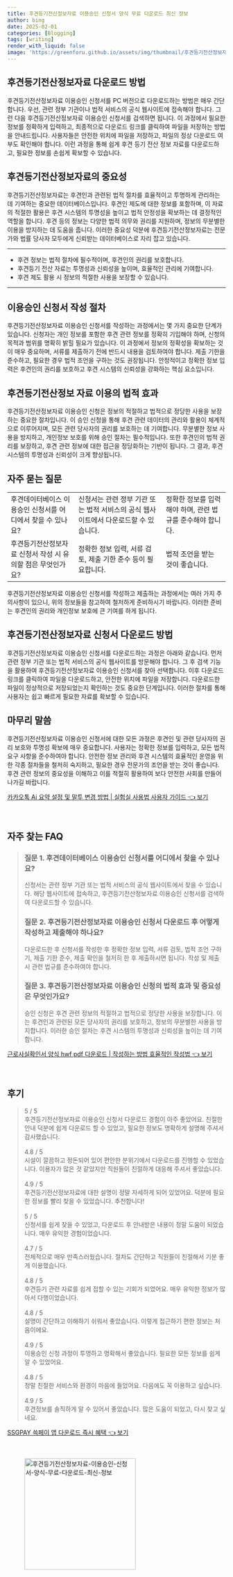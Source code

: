 ```yaml
---
title: 후견등기전산정보자료 이용승인 신청서 양식 무료 다운로드 최신 정보
author: bing
date: 2025-02-01
categories: [Blogging]
tags: [writing]
render_with_liquid: false
image: 'https://greenforu.github.io/assets/img/thumbnail/후견등기전산정보자료-이용승인-신청서-양식-무료-다운로드-최신-정보.webp'
---
```



<h2 id='후견등기전산정보자료_다운로드'>후견등기전산정보자료 다운로드 방법</h2>

<p>후견등기전산정보자료 이용승인 신청서를 PC 버전으로 다운로드하는 방법은 매우 간단합니다. 우선, 관련 정부 기관이나 법적 서비스의 공식 웹사이트에 접속해야 합니다. 그런 다음 후견등기전산정보자료 이용승인 신청서를 검색하면 됩니다. 이 과정에서 필요한 정보를 정확하게 입력하고, 최종적으로 다운로드 링크를 클릭하여 파일을 저장하는 방법을 안내드립니다. 사용자들은 안전한 위치에 파일을 저장하고, 파일의 정상 다운로드 여부도 확인해야 합니다. 이런 과정을 통해 쉽게 후견 등기 전산 정보 자료를 다운로드하고, 필요한 정보를 손쉽게 확보할 수 있습니다.</p>

<h2 id='후견등기전산정보자료의_중요성'>후견등기전산정보자료의 중요성</h2>

<p>후견등기전산정보자료는 후견인과 관련된 법적 절차를 효율적이고 투명하게 관리하는 데 기여하는 중요한 데이터베이스입니다. 후견인 제도에 대한 정보를 포함하며, 이 자료의 적절한 활용은 후견 시스템의 투명성을 높이고 법적 안정성을 확보하는 데 결정적인 역할을 합니다. 후견 등의 정보는 다양한 법적 의무와 권리를 지원하며, 정보의 무분별한 이용을 방지하는 데 도움을 줍니다. 이러한 중요성 덕분에 후견등기전산정보자료는 전문가와 법률 당사자 모두에게 신뢰받는 데이터베이스로 자리 잡고 있습니다.</p>

<hr />

<ul>
    <li>후견 정보는 법적 절차에 필수적이며, 후견인의 권리를 보호합니다.</li>
    <li>후견등기 전산 자료는 투명성과 신뢰성을 높이며, 효율적인 관리에 기여합니다.</li>
    <li>후견 제도 활용 시 정보의 적절한 사용을 보장할 수 있습니다.</li>
</ul>

<hr />

<h2 id='이용승인신청서_작성절차'>이용승인 신청서 작성 절차</h2>

<p>후견등기전산정보자료 이용승인 신청서를 작성하는 과정에서는 몇 가지 중요한 단계가 있습니다. 신청자는 개인 정보를 포함한 후견 관련 정보를 정확히 기입해야 하며, 신청의 목적과 범위를 명확히 밝힐 필요가 있습니다. 이 과정에서 정보의 정확성을 확보하는 것이 매우 중요하며, 서류를 제출하기 전에 반드시 내용을 검토하여야 합니다. 제출 기한을 준수하고, 필요한 경우 법적 조언을 구하는 것도 권장됩니다. 안정적이고 정확한 정보 입력은 후견인의 권리를 보호하고 후견 시스템의 신뢰성을 강화하는 핵심 요소입니다.</p>

<h2 id='후견등기전산정보자료_법적효과'>후견등기전산정보 자료 이용의 법적 효과</h2>

<p>후견등기전산정보자료 이용승인 신청은 정보의 적절하고 법적으로 정당한 사용을 보장하는 중요한 절차입니다. 이 승인 신청을 통해 후견 관련 데이터의 관리와 활용이 체계적으로 이루어지며, 모든 관련 당사자의 권리를 보호하는 데 기여합니다. 무분별한 정보 사용을 방지하고, 개인정보 보호를 위해 승인 절차는 필수적입니다. 또한 후견인의 법적 권리를 보장하고, 후견 관련 정보에 대한 접근을 정당화하는 기반이 됩니다. 그 결과, 후견 시스템의 투명성과 신뢰성이 크게 향상됩니다.</p>

<h2 id='자주묻는질문'>자주 묻는 질문</h2>

<table>
    <tr>
        <td>후견데이터베이스 이용승인 신청서를 어디에서 찾을 수 있나요?</td>
        <td>신청서는 관련 정부 기관 또는 법적 서비스의 공식 웹사이트에서 다운로드할 수 있습니다.</td>
        <td>정확한 정보를 입력해야 하며, 관련 법규를 준수해야 합니다.</td>
    </tr>
    <tr>
        <td>후견등기전산정보자료 신청서 작성 시 유의할 점은 무엇인가요?</td>
        <td>정확한 정보 입력, 서류 검토, 제출 기한 준수 등이 필요합니다.</td>
        <td>법적 조언을 받는 것이 좋습니다.</td>
    </tr>
</table>

<p>후견등기전산정보자료 이용승인 신청서를 작성하고 제출하는 과정에서는 여러 가지 주의사항이 있으니, 위의 정보들을 참고하여 철저하게 준비하시기 바랍니다. 이러한 준비는 후견인의 권리와 개인정보 보호에 큰 기여를 하게 됩니다.</p>

<h2 id='후견등기전산정보자료_신청서_다운로드'>후견등기전산정보자료 신청서 다운로드 방법</h2>

<p>후견등기전산정보자료 이용승인 신청서를 다운로드하는 과정은 아래와 같습니다. 먼저 관련 정부 기관 또는 법적 서비스의 공식 웹사이트를 방문해야 합니다. 그 후 검색 기능을 활용하여 후견등기전산정보자료 이용승인 신청서를 찾아 선택합니다. 이후 다운로드 링크를 클릭하여 파일을 다운로드하고, 안전한 위치에 파일을 저장합니다. 다운로드한 파일이 정상적으로 저장되었는지 확인하는 것도 중요한 단계입니다. 이러한 절차를 통해 사용자는 쉽고 빠르게 필요한 자료를 확보할 수 있습니다.</p>

<h2 id='마무리_말씀'>마무리 말씀</h2>

<p>후견등기전산정보자료 이용승인 신청서에 대한 모든 과정은 후견인 및 관련 당사자의 권리 보호와 투명성 확보에 매우 중요합니다. 사용자는 정확한 정보를 입력하고, 모든 법적 요구 사항을 준수하여야 합니다. 안전한 정보 관리와 후견 시스템의 효율적인 운영을 위한 각종 절차들을 철저히 숙지하고, 필요한 경우 전문가의 조언을 받는 것이 좋습니다. 후견 관련 정보의 중요성을 이해하고 이를 적절히 활용하여 보다 안전한 사회를 만들어 나가길 바랍니다.</p>


<p><a class="click-button" title="카카오톡 Ai 요약 설정 및 말투 변경 방법 | 실험실 사용법 사용자 가이드" href="https://greenforu.github.io/posts/%EC%B9%B4%EC%B9%B4%EC%98%A4%ED%86%A1-Ai-%EC%9A%94%EC%95%BD-%EC%84%A4%EC%A0%95-%EB%B0%8F-%EB%A7%90%ED%88%AC-%EB%B3%80%EA%B2%BD-%EB%B0%A9%EB%B2%95-%EC%8B%A4%ED%97%98%EC%8B%A4-%EC%82%AC%EC%9A%A9%EB%B2%95-%EC%82%AC%EC%9A%A9%EC%9E%90-%EA%B0%80%EC%9D%B4%EB%93%9C/" rel="dofollow">카카오톡 Ai 요약 설정 및 말투 변경 방법 | 실험실 사용법 사용자 가이드 👈 보기</a></p><br>
<h2 id='자주_찾는_FAQ'>자주 찾는 FAQ</h2>
<div itemscope="" itemtype="https://schema.org/FAQPage"> 
<blockquote> 
<div itemscope="" itemprop="mainEntity" itemtype="https://schema.org/Question"> 
<h3 itemprop="name">질문 1. 후견데이터베이스 이용승인 신청서를 어디에서 찾을 수 있나요?</h3> 
<div itemscope="" itemprop="acceptedAnswer" itemtype="https://schema.org/Answer"> 
<span itemprop="text"> 
<p>신청서는 관련 정부 기관 또는 법적 서비스의 공식 웹사이트에서 찾을 수 있습니다. 해당 웹사이트에 접속하고, 후견등기전산정보자료 이용승인 신청서를 검색하여 다운로드할 수 있습니다.</p> 
</span> 
</div> 
</div> 
<div itemscope="" itemprop="mainEntity" itemtype="https://schema.org/Question"> 
<h3 itemprop="name">질문 2. 후견등기전산정보자료 이용승인 신청서 다운로드 후 어떻게 작성하고 제출해야 하나요?</h3> 
<div itemscope="" itemprop="acceptedAnswer" itemtype="https://schema.org/Answer"> 
<span itemprop="text"> 
<p>다운로드한 후 신청서를 작성한 후 정확한 정보 입력, 서류 검토, 법적 조언 구하기, 제출 기한 준수, 제출 확인을 철저히 한 후 제출하시면 됩니다. 작성 및 제출 시 관련 법규를 준수하여야 합니다.</p> 
</span> 
</div> 
</div> 
<div itemscope="" itemprop="mainEntity" itemtype="https://schema.org/Question"> 
<h3 itemprop="name">질문 3. 후견등기전산정보자료 이용승인 신청의 법적 효과 및 중요성은 무엇인가요?</h3> 
<div itemscope="" itemprop="acceptedAnswer" itemtype="https://schema.org/Answer"> 
<span itemprop="text"> 
<p>승인 신청은 후견 관련 정보의 적절하고 법적으로 정당한 사용을 보장합니다. 이는 후견인과 관련된 모든 당사자의 권리를 보호하고, 정보의 무분별한 사용을 방지합니다. 이러한 승인 절차는 후견 시스템의 투명성과 신뢰성을 높이는 데 기여합니다.</p> 
</span> 
</div> 
</div> 
</blockquote> 
</div>
<p><a class="click-button" title="근로사실확인서 양식 hwf pdf 다운로드 | 작성하는 방법 효율적인 작성법" href="https://greenforu.github.io/posts/%EA%B7%BC%EB%A1%9C%EC%82%AC%EC%8B%A4%ED%99%95%EC%9D%B8%EC%84%9C-%EC%96%91%EC%8B%9D-hwf-pdf-%EB%8B%A4%EC%9A%B4%EB%A1%9C%EB%93%9C-%EC%9E%91%EC%84%B1%ED%95%98%EB%8A%94-%EB%B0%A9%EB%B2%95-%ED%9A%A8%EC%9C%A8%EC%A0%81%EC%9D%B8-%EC%9E%91%EC%84%B1%EB%B2%95/" rel="dofollow">근로사실확인서 양식 hwf pdf 다운로드 | 작성하는 방법 효율적인 작성법 👈 보기</a></p><br>
<h2 id='후기'>후기</h2>
<div itemscope itemtype="https://schema.org/Product">
  <blockquote>
  <div itemprop="review" itemscope itemtype="https://schema.org/Review">
      <div itemprop="reviewRating" itemscope itemtype="https://schema.org/Rating"> <span itemprop="ratingValue">5</span> / <span itemprop="bestRating">5</span> </div>
      <span itemprop="reviewBody">후견등기전산정보자료 이용승인 신청서 다운로드 경험이 아주 좋았어요. 친절한 안내 덕분에 쉽게 다운로드 할 수 있었고, 필요한 정보도 명확하게 설명해 주셔서 감사했습니다.</span>
  </div>
  <br>
  <div itemprop="review" itemscope itemtype="https://schema.org/Review">
      <div itemprop="reviewRating" itemscope itemtype="https://schema.org/Rating"> <span itemprop="ratingValue">4.8</span> / <span itemprop="bestRating">5</span> </div>
      <span itemprop="reviewBody">시설이 깔끔하고 정돈되어 있어 편안한 분위기에서 다운로드를 진행할 수 있었습니다. 이용자가 많은 것 같았지만 직원들이 친절하게 대응해 주셔서 좋았습니다.</span>
  </div>
  <br>
  <div itemprop="review" itemscope itemtype="https://schema.org/Review">
      <div itemprop="reviewRating" itemscope itemtype="https://schema.org/Rating"> <span itemprop="ratingValue">4.9</span> / <span itemprop="bestRating">5</span> </div>
      <span itemprop="reviewBody">후견등기전산정보자료에 대한 설명이 정말 자세하게 되어 있었어요. 덕분에 필요한 정보를 빨리 찾을 수 있었습니다. 추천합니다!</span>
  </div>
  <br>
  <div itemprop="review" itemscope itemtype="https://schema.org/Review">
      <div itemprop="reviewRating" itemscope itemtype="https://schema.org/Rating"> <span itemprop="ratingValue">5</span> / <span itemprop="bestRating">5</span> </div>
      <span itemprop="reviewBody">신청서를 쉽게 찾을 수 있었고, 다운로드 후 안내받은 내용이 정말 도움이 되었습니다. 매우 유익한 경험이었습니다.</span>
  </div>
  <br>
  <div itemprop="review" itemscope itemtype="https://schema.org/Review">
      <div itemprop="reviewRating" itemscope itemtype="https://schema.org/Rating"> <span itemprop="ratingValue">4.7</span> / <span itemprop="bestRating">5</span> </div>
      <span itemprop="reviewBody">전체적으로 매우 만족스러웠습니다. 절차도 간단하고 직원들이 친절해서 기분 좋게 이용했습니다.</span>
  </div>
  <br>
  <div itemprop="review" itemscope itemtype="https://schema.org/Review">
      <div itemprop="reviewRating" itemscope itemtype="https://schema.org/Rating"> <span itemprop="ratingValue">4.8</span> / <span itemprop="bestRating">5</span> </div>
      <span itemprop="reviewBody">후견등기 관련 자료를 쉽게 접할 수 있는 기회가 되었어요. 매우 유익한 정보가 많아서 다행이었습니다.</span>
  </div>
  <br>
  <div itemprop="review" itemscope itemtype="https://schema.org/Review">
      <div itemprop="reviewRating" itemscope itemtype="https://schema.org/Rating"> <span itemprop="ratingValue">4.8</span> / <span itemprop="bestRating">5</span> </div>
      <span itemprop="reviewBody">설명이 간단하고 이해하기 쉬워서 좋았습니다. 이렇게 접근하기 편한 정보는 처음이에요.</span>
  </div>
  <br>
  <div itemprop="review" itemscope itemtype="https://schema.org/Review">
      <div itemprop="reviewRating" itemscope itemtype="https://schema.org/Rating"> <span itemprop="ratingValue">4.9</span> / <span itemprop="bestRating">5</span> </div>
      <span itemprop="reviewBody">이용승인 신청 과정이 투명하고 명확해서 좋았습니다. 필요한 모든 정보를 쉽게 알 수 있었어요.</span>
  </div>
  <br>
  <div itemprop="review" itemscope itemtype="https://schema.org/Review">
      <div itemprop="reviewRating" itemscope itemtype="https://schema.org/Rating"> <span itemprop="ratingValue">4.8</span> / <span itemprop="bestRating">5</span> </div>
      <span itemprop="reviewBody">정말 친절한 서비스와 환경이 마음에 들었어요. 다음에도 꼭 이용하고 싶습니다.</span>
  </div>
  <br>
  <div itemprop="review" itemscope itemtype="https://schema.org/Review">
      <div itemprop="reviewRating" itemscope itemtype="https://schema.org/Rating"> <span itemprop="ratingValue">4.9</span> / <span itemprop="bestRating">5</span> </div>
      <span itemprop="reviewBody">후견정보를 솔직하게 알 수 있어서 좋았습니다. 많은 도움이 되었고, 다시 찾고 싶네요.</span>
  </div>
  </blockquote>
</div>
<p><a class="click-button" title="SSGPAY 쓱페이 앱 다운로드 즉시 혜택" href="https://greenforu.github.io/posts/SSGPAY-%EC%93%B1%ED%8E%98%EC%9D%B4-%EC%95%B1-%EB%8B%A4%EC%9A%B4%EB%A1%9C%EB%93%9C-%EC%A6%89%EC%8B%9C-%ED%98%9C%ED%83%9D/" rel="dofollow">SSGPAY 쓱페이 앱 다운로드 즉시 혜택 👈 보기</a></p><br>
<figure class="image"><img src="https://greenforu.github.io/assets/img/thumbnail/후견등기전산정보자료-이용승인-신청서-양식-무료-다운로드-최신-정보.webp" alt="후견등기전산정보자료-이용승인-신청서-양식-무료-다운로드-최신-정보" width="256" height="256"></figure>